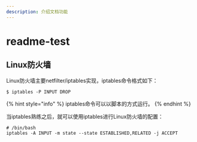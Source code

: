 ```yaml
---
description: 介绍文档功能
---
```


# readme-test

## Linux防火墙

Linux防火墙主要netfilter/iptables实现，iptables命令格式如下：

```
$ iptables -P INPUT DROP
```

{% hint style="info" %}
 iptables命令可以以脚本的方式运行。
{% endhint %}

当iptables熟练之后，就可以使用iptables进行Linux防火墙的配置：

```
# /bin/bash
iptables -A INPUT -m state --state ESTABLISHED,RELATED -j ACCEPT
```



